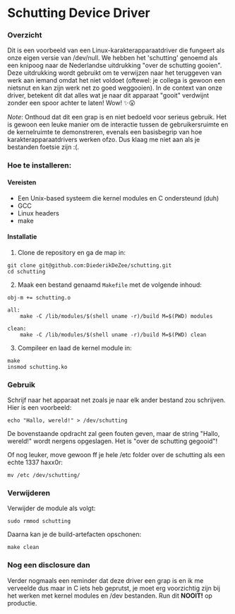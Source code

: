 # Schutting Device Driver

### Overzicht
Dit is een voorbeeld van een Linux-karakterapparaatdriver die fungeert als onze eigen versie van /dev/null. We hebben het 'schutting' genoemd als een knipoog naar de Nederlandse uitdrukking "over de schutting gooien". Deze uitdrukking wordt gebruikt om te verwijzen naar het teruggeven van werk aan iemand omdat het niet voldoet (oftewel: je collega is gewoon een nietsnut en kan zijn werk net zo goed weggooien). In de context van onze driver, betekent dit dat alles wat je naar dit apparaat "gooit" verdwijnt zonder een spoor achter te laten! Wow! ✨😮

*Note*: Onthoud dat dit een grap is en niet bedoeld voor serieus gebruik. Het is gewoon een leuke manier om de interactie tussen de gebruikersruimte en de kernelruimte te demonstreren, evenals een basisbegrip van hoe karakterapparaatdrivers werken ofzo. Dus klaag me niet aan als je bestanden foetsie zijn :(.


### Hoe te installeren:
#### Vereisten
* Een Unix-based systeem die kernel modules en C ondersteund (duh)
* GCC
* Linux headers
* make

#### Installatie
1. Clone de repository en ga de map in:
```
git clone git@github.com:DiederikDeZee/schutting.git
cd schutting
```

2. Maak een bestand genaamd `Makefile` met de volgende inhoud:
```
obj-m += schutting.o

all:
	make -C /lib/modules/$(shell uname -r)/build M=$(PWD) modules

clean:
	make -C /lib/modules/$(shell uname -r)/build M=$(PWD) clean
```

3. Compileer en laad de kernel module in: 
```
make
insmod schutting.ko
```



### Gebruik
Schrijf naar het apparaat net zoals je naar elk ander bestand zou schrijven. Hier is een voorbeeld:

```
echo "Hallo, wereld!" > /dev/schutting
```

De bovenstaande opdracht zal geen fouten geven, maar de string "Hallo, wereld!" wordt nergens opgeslagen. Het is "over de schutting gegooid"!

Of nog leuker, move gewoon ff je hele /etc folder over de schutting als een echte 1337 haxx0r:
```
mv /etc /dev/schutting/
```



### Verwijderen
Verwijder de module als volgt:
```
sudo rmmod schutting
```

Daarna kan je de build-artefacten opschonen:

```
make clean
```


### Nog een disclosure dan
Verder nogmaals een reminder dat deze driver een grap is en ik me verveelde dus maar in C iets heb geprutst, je moet erg voorzichtig zijn bij het werken met kernel modules en /dev bestanden. Run dit **NOOIT!** op productie.
